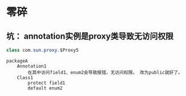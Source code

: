 # 零碎



## 坑： annotation实例是proxy类导致无访问权限



```java
class com.sun.proxy.$Proxy5
```



```
packageA
	Annotation1
		在其中访问field1、enum2会导致报错，无访问权限。 改为public就好了。
	Class1
		protect field1
		default enum2
```





